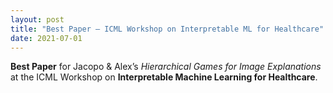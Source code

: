 ```yaml
---
layout: post
title: "Best Paper — ICML Workshop on Interpretable ML for Healthcare"
date: 2021-07-01
---
```

**Best Paper** for Jacopo & Alex’s *Hierarchical Games for Image Explanations* at the ICML Workshop on **Interpretable Machine Learning for Healthcare**. 
